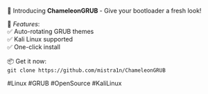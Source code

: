 🚀 Introducing **ChameleonGRUB** - Give your bootloader a fresh look!  

🔹 *Features*:  
✅ Auto-rotating GRUB themes  
✅ Kali Linux supported  
✅ One-click install  

📦 Get it now:  
`git clone https://github.com/mistra1n/ChameleonGRUB`  

#Linux #GRUB #OpenSource #KaliLinux

